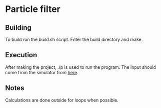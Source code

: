 # Particle filter   

## Building
To build run the build.sh script.
Enter the build directory and make.

## Execution
After making the project, ./p is used to run the program. The input should come from the simulator from [here](https://github.com/udacity/self-driving-car-sim/releases).

## Notes
Calculations are done outside for loops when possible.
